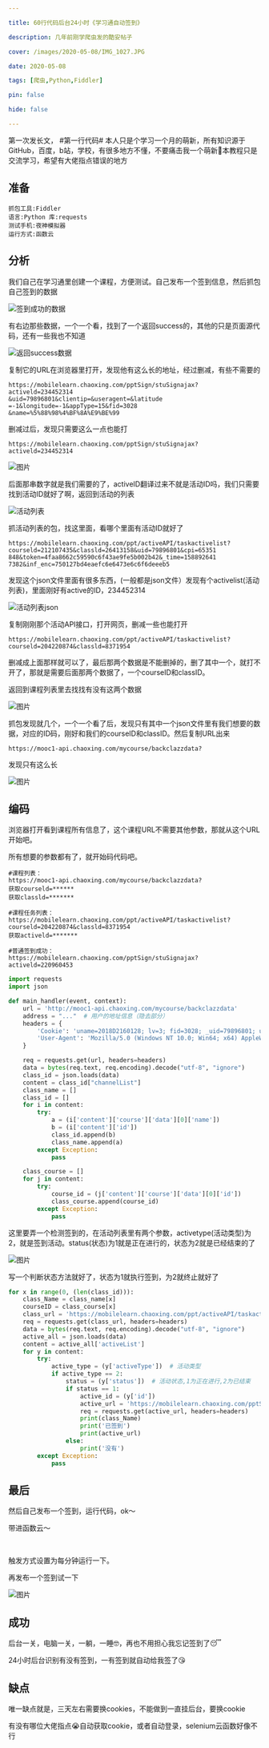 ```yaml
---

title: 60行代码后台24小时《学习通自动签到》

description: 几年前刚学爬虫发的酷安帖子

cover: /images/2020-05-08/IMG_1027.JPG

date: 2020-05-08

tags: [爬虫,Python,Fiddler]

pin: false

hide: false

---
```


第一次发长文， #第一行代码# 本人只是个学习一个月的萌新，所有知识源于GitHub，百度，b站，学校，有很多地方不懂，不要痛击我一个萌新🥹本教程只是交流学习，希望有大佬指点错误的地方

## 准备

```shell
抓包工具:Fiddler
语言:Python 库:requests
测试手机:夜神模拟器
运行方式:函数云
```

## 分析

我们自己在学习通里创建一个课程，方便测试。自己发布一个签到信息，然后抓包自己签到的数据

![签到成功的数据](/images/2020-05-08/IMG_1011.JPG)

有右边那些数据，一个一个看，找到了一个返回success的，其他的只是页面源代码，还有一些我也不知道

![返回success数据](/images/2020-05-08/IMG_1012.JPG)

复制它的URL在浏览器里打开，发现他有这么长的地址，经过删减，有些不需要的

```shell
https://mobilelearn.chaoxing.com/pptSign/stuSignajax?
activeld=234452314
&uid=79896801&clientip=&useragent=&latitude
=-1&longitude=-1&appType=15&fid=3028
&name=%5%88%98%4%BF%8А%Е9%BE%99
```

删减过后，发现只需要这么一点也能打

```shell
https://mobilelearn.chaoxing.com/pptSign/stuSignajax?
activeld=234452314
```

![图片](/images/2020-05-08/IMG_1014.JPG)

后面那串数字就是我们需要的了，activeID翻译过来不就是活动ID吗，我们只需要找到活动ID就好了啊，返回到活动的列表

![活动列表](/images/2020-05-08/IMG_1015.JPG)

抓活动列表的包，找这里面，看哪个里面有活动ID就好了

```shell
https://mobilelearn.chaoxing.com/ppt/activeAPI/taskactivelist?
courseld=212107435&classld=26413158&uid=79896801&cpi=65351
848&token=4faa8662c59590c6f43ae9fe5b002b42&_time=158892641
7382&inf_enc=750127bd4eaefc6e6473e6c6f6deeeb5
```

发现这个json文件里面有很多东西，(一般都是json文件）发现有个activelist(活动列表)，里面刚好有active的ID，234452314

![活动列表json](/images/2020-05-08/IMG_1017.JPG)

复制刚刚那个活动API接口，打开网页，删减一些也能打开

```shell
https://mobilelearn.chaoxing.com/ppt/activeAPI/taskactivelist?
courseld=204220874&classld=8371954
```

删减成上面那样就可以了，最后那两个数据是不能删掉的，删了其中一个，就打不开了，那就是需要后面那两个数据了，一个courseID和classID。

返回到课程列表里去找找有没有这两个数据

![图片](/images/2020-05-08/IMG_1019.JPG)

抓包发现就几个，一个一个看了后，发现只有其中一个json文件里有我们想要的数据，对应的ID码，刚好和我们的courseID和classID。然后复制URL出来

```shell
https://mooc1-api.chaoxing.com/mycourse/backclazzdata?
```

发现只有这么长

![图片](/images/2020-05-08/IMG_1021.JPG)

## 编码

浏览器打开看到课程所有信息了，这个课程URL不需要其他参数，那就从这个URL开始吧。

所有想要的参数都有了，就开始码代码吧。

```shell
#课程列表：
https://mooc1-api.chaoxing.com/mycourse/backclazzdata?
获取courseld=******
获取classld=*******

#课程任务列表：
https://mobilelearn.chaoxing.com/ppt/activeAPI/taskactivelist?
courseld=204220874&classld=8371954
获取activeld=*******

#普通签到成功：
https://mobilelearn.chaoxing.com/pptSign/stuSignajax?
activeld=220960453
```

```python
import requests
import json

def main_handler(event, context):
    url = 'http://mooc1-api.chaoxing.com/mycourse/backclazzdata'
    address = "..."  # 用户的地址信息（隐去部分）
    headers = {
        'Cookie': 'uname=2018D2160128; lv=3; fid=3028; _uid=79896801; uf=...',
        'User-Agent': 'Mozilla/5.0 (Windows NT 10.0; Win64; x64) AppleWebKit/...'
    }

    req = requests.get(url, headers=headers)
    data = bytes(req.text, req.encoding).decode("utf-8", "ignore")
    class_id = json.loads(data)
    content = class_id["channelList"]
    class_name = []
    class_id = []
    for i in content:
        try:
            a = (i['content']['course']['data'][0]['name'])
            b = (i['content']['id'])
            class_id.append(b)
            class_name.append(a)
        except Exception:
            pass

    class_course = []
    for j in content:
        try:
            course_id = (j['content']['course']['data'][0]['id'])
            class_course.append(course_id)
        except Exception:
            pass
```

这里要弄一个检测签到的，在活动列表里有两个参数，activetype(活动类型)为2，就是签到活动。status(状态)为1就是正在进行的，状态为2就是已经结束的了

![图片](/images/2020-05-08/IMG_1017.JPG)

写一个判断状态方法就好了，状态为1就执行签到，为2就终止就好了

```python
for x in range(0, (len(class_id))):
    class_Name = class_name[x]
    courseID = class_course[x]
    class_url = 'https://mobilelearn.chaoxing.com/ppt/activeAPI/taskactivelist?courseId=%s&classId=%s' % courseID
    req = requests.get(class_url, headers=headers)
    data = bytes(req.text, req.encoding).decode("utf-8", "ignore")
    active_all = json.loads(data)
    content = active_all['activeList']
    for y in content:
        try:
            active_type = (y['activeType'])  # 活动类型
            if active_type == 2:
                status = (y['status'])  # 活动状态,1为正在进行,2为已结束
                if status == 1:
                    active_id = (y['id'])
                    active_url = 'https://mobilelearn.chaoxing.com/pptSign/stuSignajax?address=%s&activeId=%s' % (address, active_id)
                    req = requests.get(active_url, headers=headers)
                    print(class_Name)
                    print('已签到')
                    print(active_url)
                else:
                    print('没有')
        except Exception:
            pass
```

## 最后

然后自己发布一个签到，运行代码，ok～

带进函数云～

<div class="grid-images">
    <img src="/images/2020-05-08/IMG_1026.JPG" alt="">
    <img src="/images/2020-05-08/IMG_1027.JPG" alt="">
</div>

触发方式设置为每分钟运行一下。

再发布一个签到试一下

![图片](/images/2020-05-08/IMG_1028.JPG)

## 成功

后台一关，电脑一关，一躺，一睡🤓，再也不用担心我忘记签到了😴

24小时后台识别有没有签到，一有签到就自动给我签了😘

## 缺点

唯一缺点就是，三天左右需要换cookies，不能做到一直挂后台，要换cookie

有没有哪位大佬指点😭自动获取cookie，或者自动登录，selenium云函数好像不行
